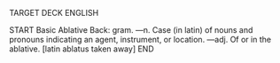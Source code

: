 TARGET DECK
ENGLISH

START
Basic
Ablative
Back: gram. —n. Case (in latin) of nouns and pronouns indicating an agent, instrument, or location. —adj. Of or in the ablative. [latin ablatus taken away]
END
